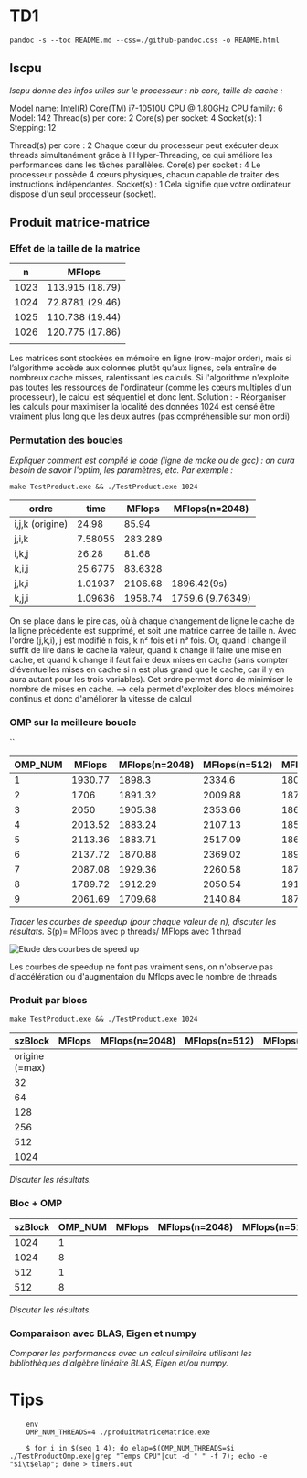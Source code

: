 
# TD1

`pandoc -s --toc README.md --css=./github-pandoc.css -o README.html`

## lscpu

*lscpu donne des infos utiles sur le processeur : nb core, taille de cache :*

 Model name:             Intel(R) Core(TM) i7-10510U CPU @ 1.80GHz
    CPU family:           6
    Model:                142
    Thread(s) per core:   2
    Core(s) per socket:   4
    Socket(s):            1
    Stepping:             12

Thread(s) per core : 2
Chaque cœur du processeur peut exécuter deux threads simultanément grâce à l'Hyper-Threading, ce qui améliore les performances dans les tâches parallèles.
Core(s) per socket : 4
Le processeur possède 4 cœurs physiques, chacun capable de traiter des instructions indépendantes.
Socket(s) : 1
Cela signifie que votre ordinateur dispose d'un seul processeur (socket).


## Produit matrice-matrice

### Effet de la taille de la matrice

  n            | MFlops
---------------|--------
1023           |113.915  (18.79)
1024           |72.8781  (29.46)
1025           |110.738  (19.44)
1026           |120.775  (17.86)
               |

Les matrices sont stockées en mémoire en ligne (row-major order), mais si l’algorithme accède aux colonnes plutôt qu’aux lignes, cela entraîne de nombreux cache misses, ralentissant les calculs.
Si l'algorithme n'exploite pas toutes les ressources de l'ordinateur (comme les cœurs multiples d'un processeur), le calcul est séquentiel et donc lent.
Solution : - Réorganiser les calculs pour maximiser la localité des données
1024 est censé être vraiment plus long que les deux autres (pas compréhensible sur mon ordi)

### Permutation des boucles

*Expliquer comment est compilé le code (ligne de make ou de gcc) : on aura besoin de savoir l'optim, les paramètres, etc. Par exemple :*

`make TestProduct.exe && ./TestProduct.exe 1024`


  ordre           | time    | MFlops  | MFlops(n=2048)
------------------|---------|---------|----------------
i,j,k (origine)   | 24.98   | 85.94   |
j,i,k             | 7.58055 | 283.289 |
i,k,j             | 26.28   | 81.68   |
k,i,j             | 25.6775 | 83.6328 |
j,k,i             | 1.01937 | 2106.68 |1896.42(9s)
k,j,i             | 1.09636 | 1958.74 |1759.6 (9.76349)


On se place dans le pire cas, où à chaque changement de ligne le cache de la ligne précédente est supprimé, et soit une matrice carrée de taille n. Avec l'ordre (j,k,i), j est modifié n fois, k n² fois et i n³ fois. Or, quand i change il suffit de lire dans le cache la valeur, quand k change il faire une mise en cache, et quand k change il faut faire deux mises en cache (sans compter d'éventuelles mises en cache si n est plus grand que le cache, car il y en aura autant pour les trois variables). Cet ordre permet donc de minimiser le nombre de mises en cache.
--> cela permet d'exploiter des blocs mémoires continus et donc d'améliorer la vitesse de calcul


### OMP sur la meilleure boucle

``

  OMP_NUM         | MFlops  | MFlops(n=2048) | MFlops(n=512)  | MFlops(n=4096)
------------------|---------|----------------|----------------|---------------
1                 |1930.77  |1898.3          |2334.6          |1807.47
2                 |1706     |1891.32         |2009.88         |1873.09
3                 |2050     |1905.38         |2353.66         |1863.88
4                 |2013.52  |1883.24         |2107.13         |1851.34
5                 |2113.36  |1883.71         |2517.09         |1865
6                 |2137.72  |1870.88         |2369.02         |1897.41
7                 |2087.08  |1929.36         |2260.58         |1879.46
8                 |1789.72  |1912.29         |2050.54         |1914.25
9                 |2061.69  |1709.68         |2140.84         |1875.29
*Tracer les courbes de speedup (pour chaque valeur de n), discuter les résultats.*
S(p)= MFlops avec p threads/ MFlops avec 1 thread
​
 

![Etude des courbes de speed up](/home/hippolyte/OS202/Cours_Ensta_2025/travaux_diriges/tp1/sources/4733f212-c0a5-4f63-af9f-ca9183d886f8.png)

Les courbes de speedup ne font pas vraiment sens, on n'observe pas d'accélération ou d'augmentaion du Mflops avec le nombre de threads

### Produit par blocs

`make TestProduct.exe && ./TestProduct.exe 1024`

  szBlock         | MFlops  | MFlops(n=2048) | MFlops(n=512)  | MFlops(n=4096)
------------------|---------|----------------|----------------|---------------
origine (=max)    |
32                |
64                |
128               |
256               |
512               |
1024              |

*Discuter les résultats.*



### Bloc + OMP


  szBlock      | OMP_NUM | MFlops  | MFlops(n=2048) | MFlops(n=512)  | MFlops(n=4096)|
---------------|---------|---------|----------------|----------------|---------------|
1024           |  1      |         |                |                |               |
1024           |  8      |         |                |                |               |
512            |  1      |         |                |                |               |
512            |  8      |         |                |                |               |

*Discuter les résultats.*


### Comparaison avec BLAS, Eigen et numpy

*Comparer les performances avec un calcul similaire utilisant les bibliothèques d'algèbre linéaire BLAS, Eigen et/ou numpy.*


# Tips

```
	env
	OMP_NUM_THREADS=4 ./produitMatriceMatrice.exe
```

```
    $ for i in $(seq 1 4); do elap=$(OMP_NUM_THREADS=$i ./TestProductOmp.exe|grep "Temps CPU"|cut -d " " -f 7); echo -e "$i\t$elap"; done > timers.out
```
